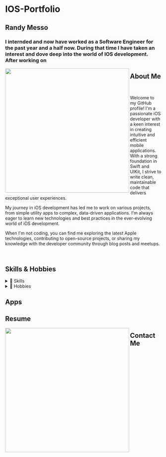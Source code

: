 # IOS-Portfolio

## Randy Messo
### I internded and now have worked as a Software Engineer for the past year and a half now. During that time I have taken an interest and dove deep into the world of IOS development. After working on 

<img align="left" width="400" height="400" src="https://github.com/user-attachments/assets/e73533d5-f895-43b5-a395-180c7d0cd227">

<h2 align="left">About Me</h2>

<br>

<p align="left">
  Welcome to my GitHub profile! I'm a passionate iOS developer with a keen interest in creating intuitive and efficient mobile applications. With a strong foundation in Swift and UIKit, I strive to write clean, maintainable code that delivers exceptional user experiences.
  
  My journey in iOS development has led me to work on various projects, from simple utility apps to complex, data-driven applications. I'm always eager to learn new technologies and best practices in the ever-evolving world of iOS development.
  
  When I'm not coding, you can find me exploring the latest Apple technologies, contributing to open-source projects, or sharing my knowledge with the developer community through blog posts and meetups.
</p>

<br>

## Skills & Hobbies

<details>
<summary>📱 Skills</summary>

Proficient in Swift with a strong foundation in iOS app development using UIKit and some SwiftUI. Experienced in working with iOS components including Storyboard, database services like Core Data, UserDefaults, and Firebase. Skilled in using Xcode for development and debugging, and familiar with version control using services like Git and GitHub. Familiar with XCTest framework for writing and running unit tests, and experienced in implementing test-driven development (TDD) practices.

</details>

<details>
<summary>🎨 Hobbies</summary>

When I'm not coding, I enjoy:
- Exploring new hiking trails and capturing nature photography
- Experimenting with new recipes in the kitchen, especially fusion cuisines
- Participating in local tech meetups and hackathons
- Reading science fiction novels and discussing them in my book club

</details>

<h2 align="left">Apps</h2>

<h2 align="left">Resume</h2>

<img align="left" width="400" height="400" src="https://github.com/user-attachments/files/17234178/Resume">

<h2 align="left">Contact Me</h2>

